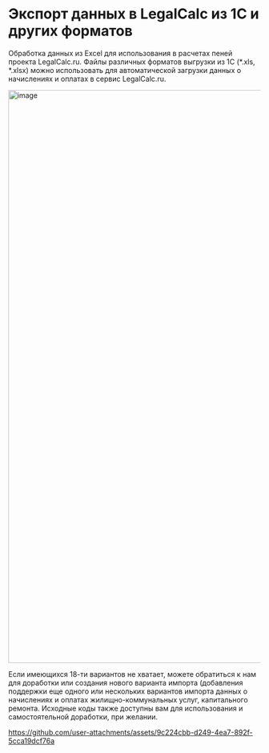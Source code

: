 # Экспорт данных в LegalCalc из 1С и других форматов

Обработка данных из Excel для использования в расчетах пеней проекта LegalCalc.ru. Файлы различных форматов выгрузки из 1С (*.xls, *.xlsx) можно использовать для автоматической загрузки данных о начислениях и оплатах в сервис LegalCalc.ru. 

<img width="1143" alt="image" src="https://github.com/user-attachments/assets/889f273c-bfff-42d6-af79-b63920e01308">

Если имеющихся 18-ти вариантов не хватает, можете обратиться к нам для доработки или создания нового варианта импорта (добавления поддержки еще одного или нескольких вариантов импорта данных о начислениях и оплатах жилищно-коммунальных услуг, капитального ремонта. Исходные коды также доступны вам для использования и самостоятельной доработки, при желании. 

https://github.com/user-attachments/assets/9c224cbb-d249-4ea7-892f-5cca19dcf76a

